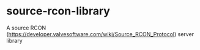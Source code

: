 # source-rcon-library
A source RCON (https://developer.valvesoftware.com/wiki/Source_RCON_Protocol) server library
